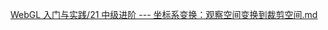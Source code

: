 [WebGL 入门与实践/21 中级进阶 --- 坐标系变换：观察空间变换到裁剪空间.md](https://github.com/cgbin24/XIAOCE/blob/main/WebGL%20%E5%85%A5%E9%97%A8%E4%B8%8E%E5%AE%9E%E8%B7%B5/21%20%E4%B8%AD%E7%BA%A7%E8%BF%9B%E9%98%B6%20---%20%E5%9D%90%E6%A0%87%E7%B3%BB%E5%8F%98%E6%8D%A2%EF%BC%9A%E8%A7%82%E5%AF%9F%E7%A9%BA%E9%97%B4%E5%8F%98%E6%8D%A2%E5%88%B0%E8%A3%81%E5%89%AA%E7%A9%BA%E9%97%B4.md)